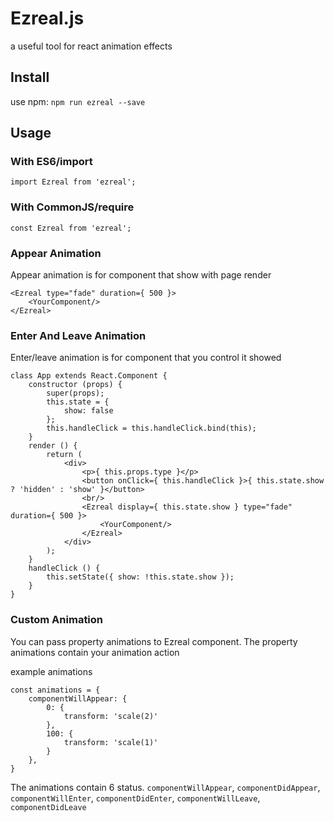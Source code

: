 # Ezreal.js

a useful tool for react animation effects

## Install

use npm: `npm run ezreal --save`

## Usage

### With ES6/import

```
import Ezreal from 'ezreal';

```

### With CommonJS/require

```
const Ezreal from 'ezreal';
```

### Appear Animation

Appear animation is for component that show with page render

```
<Ezreal type="fade" duration={ 500 }>
    <YourComponent/>
</Ezreal>
```

### Enter And Leave Animation

Enter/leave animation is for component that you control it showed

```
class App extends React.Component {
    constructor (props) {
        super(props);
        this.state = {
            show: false
        };
        this.handleClick = this.handleClick.bind(this);
    }
    render () {
        return (
            <div>
                <p>{ this.props.type }</p>
                <button onClick={ this.handleClick }>{ this.state.show ? 'hidden' : 'show' }</button>
                <br/>
                <Ezreal display={ this.state.show } type="fade" duration={ 500 }>
                    <YourComponent/>
                </Ezreal>
            </div>
        );
    }
    handleClick () {
        this.setState({ show: !this.state.show });
    }
}
```

### Custom Animation

You can pass property animations to Ezreal component. The property animations contain your animation action

 example animations
 ```
 const animations = {
     componentWillAppear: {
         0: {
             transform: 'scale(2)'
         },
         100: {
             transform: 'scale(1)'
         }
     },
 }
 ```
 
 The animations contain 6 status. `componentWillAppear`, `componentDidAppear`, `componentWillEnter`, `componentDidEnter`, `componentWillLeave`, `componentDidLeave`